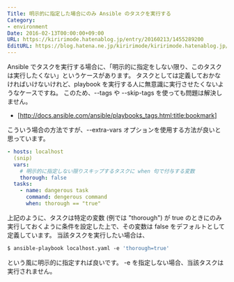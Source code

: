```yaml
---
Title: 明示的に指定した場合にのみ Ansible のタスクを実行する
Category:
- environment
Date: 2016-02-13T00:00:00+09:00
URL: https://kiririmode.hatenablog.jp/entry/20160213/1455289200
EditURL: https://blog.hatena.ne.jp/kiririmode/kiririmode.hatenablog.jp/atom/entry/10328537792363425056
---
```


Ansible でタスクを実行する場合に、「明示的に指定をしない限り、このタスクは実行したくない」というケースがあります。
タスクとしては定義しておかなければいけないけれど、playbook を実行する人に無意識に実行させたくないようなケースですね。
このため、--tags や --skip-tags を使っても問題は解決しません。

- [http://docs.ansible.com/ansible/playbooks_tags.html:title:bookmark]

こういう場合の方法ですが、--extra-vars オプションを使用する方法が良いと思っています。

```yaml
- hosts: localhost
  (snip)
  vars:
    # 明示的に指定しない限りスキップするタスクに when 句で付与する変数
    thorough: false
  tasks:
    - name: dangerous task
      command: dengerous command
      when: thorough == "true"
```
上記のように、タスクは特定の変数 (例では "thorough") が true のときにのみ実行しておくように条件を設定した上で、その変数は false をデフォルトとして定義しています。
当該タスクを実行したい場合は、

```tcsh
$ ansible-playbook localhost.yaml -e 'thorough=true'
```
という風に明示的に指定すれば良いです。
-e を指定しない場合、当該タスクは実行されません。
